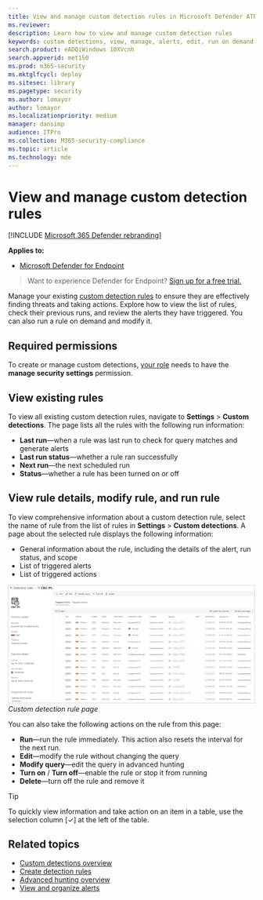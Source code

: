 ```yaml
---
title: View and manage custom detection rules in Microsoft Defender ATP
ms.reviewer: 
description: Learn how to view and manage custom detection rules
keywords: custom detections, view, manage, alerts, edit, run on demand, detection rules, advanced hunting, hunt, query, response actions, mdatp, microsoft defender atp
search.product: eADQiWindows 10XVcnh
search.appverid: met150
ms.prod: m365-security
ms.mktglfcycl: deploy
ms.sitesec: library
ms.pagetype: security
ms.author: lomayor
author: lomayor
ms.localizationpriority: medium
manager: dansimp
audience: ITPro
ms.collection: M365-security-compliance
ms.topic: article
ms.technology: mde
---
```



# View and manage custom detection rules

[!INCLUDE [Microsoft 365 Defender rebranding](../../includes/microsoft-defender.md)]

**Applies to:**
- [Microsoft Defender for Endpoint](https://go.microsoft.com/fwlink/p/?linkid=2154037)

>Want to experience Defender for Endpoint? [Sign up for a free trial.](https://www.microsoft.com/microsoft-365/windows/microsoft-defender-atp?ocid=docs-wdatp-assignaccess-abovefoldlink)

Manage your existing [custom detection rules](custom-detection-rules.md) to ensure they are effectively finding threats and taking actions. Explore how to view the list of rules, check their previous runs, and review the alerts they have triggered. You can also run a rule on demand and modify it.

## Required permissions

To create or manage custom detections, [your role](user-roles.md#create-roles-and-assign-the-role-to-an-azure-active-directory-group) needs to have the **manage security settings** permission.

## View existing rules

To view all existing custom detection rules, navigate to **Settings** > **Custom detections**. The page lists all the rules with the following run information:

- **Last run**—when a rule was last run to check for query matches and generate alerts
- **Last run status**—whether a rule ran successfully
- **Next run**—the next scheduled run
- **Status**—whether a rule has been turned on or off

## View rule details, modify rule, and run rule

To view comprehensive information about a custom detection rule, select the name of rule from the list of rules in **Settings** > **Custom detections**. A page about the selected rule displays the following information:

- General information about the rule, including the details of the alert, run status, and scope
- List of triggered alerts
- List of triggered actions

![Custom detection rule page](images/atp-custom-detection-rule-details.png)<br>
*Custom detection rule page*

You can also take the following actions on the rule from this page:

- **Run**—run the rule immediately. This action also resets the interval for the next run.
- **Edit**—modify the rule without changing the query
- **Modify query**—edit the query in advanced hunting
- **Turn on** / **Turn off**—enable the rule or stop it from running
- **Delete**—turn off the rule and remove it

>[!TIP]
>To quickly view information and take action on an item in a table, use the selection column [&#10003;] at the left of the table.

## Related topics
- [Custom detections overview](overview-custom-detections.md)
- [Create detection rules](custom-detection-rules.md)
- [Advanced hunting overview](advanced-hunting-overview.md)
- [View and organize alerts](alerts-queue.md)
